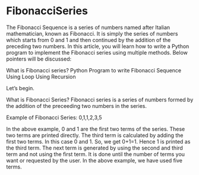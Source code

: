 # FibonacciSeries
The Fibonacci Sequence is a series of numbers named after Italian mathematician, known as Fibonacci. It is simply the series of numbers which starts from 0 and 1 and then continued by the addition of the preceding two numbers. In this article, you will learn how to write a Python program to implement the Fibonacci series using multiple methods. Below pointers will be discussed:

What is Fibonacci series?
Python Program to write Fibonacci Sequence
Using Loop
Using Recursion

Let’s begin.

What is Fibonacci Series?
Fibonacci series is a series of numbers formed by the addition of the preceeding two numbers in the series.

Example of Fibonacci Series: 0,1,1,2,3,5

In the above example, 0 and 1 are the first two terms of the series. These two terms are printed directly. The third term is calculated by adding the first two terms. In this case 0 and 1. So, we get 0+1=1. Hence 1 is printed as the third term. The next term is generated by using the second and third term and not using the first term. It is done until the number of terms you want or requested by the user. In the above example, we have used five terms.
